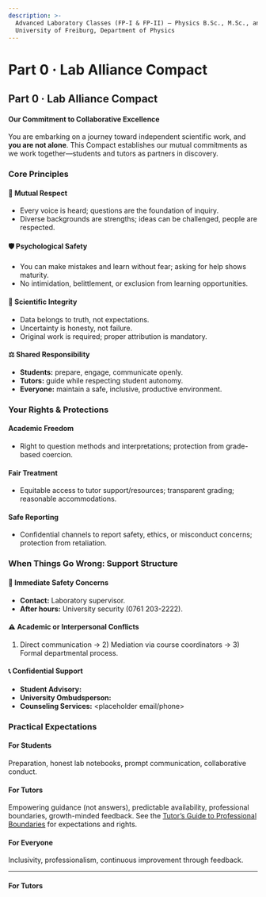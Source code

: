 ```yaml
---
description: >-
  Advanced Laboratory Classes (FP-I & FP-II) — Physics B.Sc., M.Sc., and M.Ed. —
  University of Freiburg, Department of Physics
---
```


# Part 0 · Lab Alliance Compact

## Part 0 · Lab Alliance Compact

#### Our Commitment to Collaborative Excellence

You are embarking on a journey toward independent scientific work, and **you are not alone**. This Compact establishes our mutual commitments as we work together—students and tutors as partners in discovery.

### Core Principles

#### 🤝 Mutual Respect

* Every voice is heard; questions are the foundation of inquiry.
* Diverse backgrounds are strengths; ideas can be challenged, people are respected.

#### 🛡️ Psychological Safety

* You can make mistakes and learn without fear; asking for help shows maturity.
* No intimidation, belittlement, or exclusion from learning opportunities.

#### 🔬 Scientific Integrity

* Data belongs to truth, not expectations.
* Uncertainty is honesty, not failure.
* Original work is required; proper attribution is mandatory.

#### ⚖️ Shared Responsibility

* **Students:** prepare, engage, communicate openly.
* **Tutors:** guide while respecting student autonomy.
* **Everyone:** maintain a safe, inclusive, productive environment.

### Your Rights & Protections

#### Academic Freedom

* Right to question methods and interpretations; protection from grade-based coercion.

#### Fair Treatment

* Equitable access to tutor support/resources; transparent grading; reasonable accommodations.

#### Safe Reporting

* Confidential channels to report safety, ethics, or misconduct concerns; protection from retaliation.

### When Things Go Wrong: Support Structure

#### 🚨 Immediate Safety Concerns

* **Contact:** Laboratory supervisor.
* **After hours:** University security (0761 203-2222).

#### ⚠️ Academic or Interpersonal Conflicts

1. Direct communication → 2) Mediation via course coordinators → 3) Formal departmental process.

#### 📞 Confidential Support

* **Student Advisory:**
* **University Ombudsperson:**
* **Counseling Services:** \<placeholder email/phone>

### Practical Expectations

#### For Students

Preparation, honest lab notebooks, prompt communication, collaborative conduct.

#### For Tutors

Empowering guidance (not answers), predictable availability, professional boundaries, growth-minded feedback. See the [Tutor’s Guide to Professional Boundaries](../../index/tutor-boundaries.md) for expectations and rights.

#### For Everyone

Inclusivity, professionalism, continuous improvement through feedback.

***

#### For Tutors

